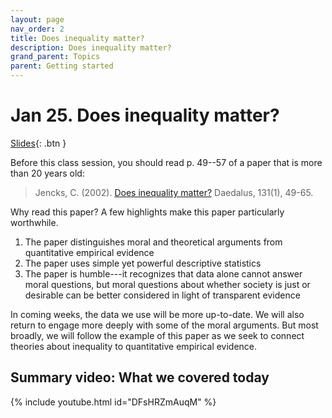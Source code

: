 ```yaml
---
layout: page
nav_order: 2
title: Does inequality matter?
description: Does inequality matter?
grand_parent: Topics
parent: Getting started
---
```


# Jan 25. Does inequality matter?

[Slides](../assets/slides/2_Jencks.pdf){: .btn }

Before this class session, you should read p. 49--57 of a paper that is more than 20 years old:

> Jencks, C. (2002). [Does inequality matter?](https://www.jstor.org/stable/20027737) Daedalus, 131(1), 49-65.

Why read this paper? A few highlights make this paper particularly worthwhile.

1. The paper distinguishes moral and theoretical arguments from quantitative empirical evidence
2. The paper uses simple yet powerful descriptive statistics
3. The paper is humble---it recognizes that data alone cannot answer moral questions, but moral questions about whether society is just or desirable can be better considered in light of transparent evidence

In coming weeks, the data we use will be more up-to-date. We will also return to engage more deeply with some of the moral arguments. But most broadly, we will follow the example of this paper as we seek to connect theories about inequality to quantitative empirical evidence.

## Summary video: What we covered today

{% include youtube.html id="DFsHRZmAuqM" %}